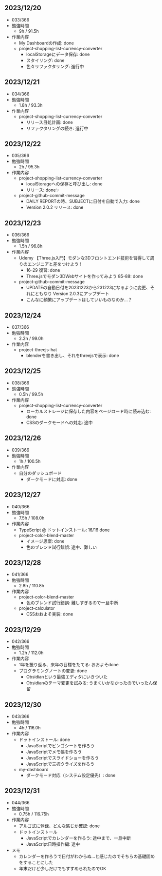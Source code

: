 ## 2023/12/20
- 033/366
- 勉強時間
  - 9h / 91.5h
- 作業内容
  - My Dashboardの作成: done
  - project-shopping-list-currency-converter
    - localStorageにデータ保存: done
    - スタイリング: done
    - 色々リファクタリング: 進行中

## 2023/12/21
- 034/366
- 勉強時間
  - 1.8h / 93.3h
- 作業内容
  - project-shopping-list-currency-converter
    - リリース目処計画: done
    - リファクタリングの続き: 進行中

## 2023/12/22
- 035/366
- 勉強時間
  - 2h / 95.3h
- 作業内容
  - project-shopping-list-currency-converter
    - localStorageへの保存と呼び出し: done
    - リリース: done✨
  - project-github-commit-message
    - DAILY REPORTの時、SUBJECTに日付を自動で入力: done
    - Version 2.0.2 リリース: done


## 2023/12/23
- 036/366
- 勉強時間
  - 1.5h / 96.8h
- 作業内容
  - Udemy 【Three.js入門】モダンな3Dフロントエンド技術を習得して周りのエンジニアと差をつけよう！
    - 16-29 復習: done
    - Three.jsでモダン3DWebサイトを作ってみよう 85-88: done
  - project-github-commit-message
    - UPDATEの自動日付を20231223から231223になるように変更、それにともなり Version 2.0.3にアップデート
    - こんなに頻繁にアップデートはしていいものなのか...？


## 2023/12/24
- 037/366
- 勉強時間
  - 2.2h / 99.0h
- 作業内容
  - project-threejs-hat
    - blenderを書き出し、それをthreejsで表示: done


## 2023/12/25
- 038/366
- 勉強時間
  - 0.5h / 99.5h
- 作業内容
  - project-shopping-list-currency-converter
    - ローカルストレージに保存した内容をページロード時に読み込む: done
    - CSSのダークモードへの対応: 途中

## 2023/12/26
- 039/366
- 勉強時間
  - 1h / 100.5h
- 作業内容
  - 自分のダッシュボード
    - ダークモードに対応: done

## 2023/12/27
- 040/366
- 勉強時間
  - 7.5h / 108.0h
- 作業内容
  - TypeScript @ ドットインストール: 16/16 done
  - project-color-blend-master
    - イメージ思案: done
    - 色のブレンド試行錯誤: 途中、難しい


## 2023/12/28
- 041/366
- 勉強時間
  - 2.8h / 110.8h
- 作業内容
  - project-color-blend-master
    - 色のブレンド試行錯誤: 難しすぎるので一旦中断
  - project-calculator
    - CSSおおよそ実装: done


## 2023/12/29
- 042/366
- 勉強時間
  - 1.2h / 112.0h
- 作業内容
  - 1年を振り返る、来年の目標をたてる: おおよそdone
  - プログラミングノートの変更: done
    - Obsidianという最強エディタにいきついた
    - Obsidianのテーマ変更を試みる: うまくいかなかったのでいったん保留


## 2023/12/30
- 043/366
- 勉強時間
  - 4h / 116.0h
- 作業内容
  - ドットインストール: done
    - JavaScriptでビンゴシートを作ろう
    - JavaScriptでメモ帳を作ろう
    - JavaScriptでスライドショーを作ろう
    - JavaScriptで三択クライズを作ろう
  - my-dashboard
    - ダークモード対応（システム設定優先）: done


## 2023/12/31
- 044/366
- 勉強時間
  - 0.75h / 116.75h
- 作業内容
  - アルゴ式に登録、どんな感じか確認: done
  - ドットインストール
    - JavaScriptでカレンダーを作ろう: 途中まで、一旦中断
    - JavaScript日時操作編: 途中
- メモ
  - カレンダーを作ろうで日付がわからぬ...と感じたのでそちらの基礎固めをすることにした
  - 年末だけど少しだけでもすすめられたのでOK


